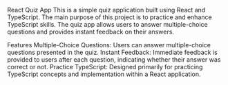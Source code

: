 React Quiz App
This is a simple quiz application built using React and TypeScript. The main purpose of this project is to practice and enhance TypeScript skills. The quiz app allows users to answer multiple-choice questions and provides instant feedback on their answers.

Features
Multiple-Choice Questions: Users can answer multiple-choice questions presented in the quiz.
Instant Feedback: Immediate feedback is provided to users after each question, indicating whether their answer was correct or not.
Practice TypeScript: Designed primarily for practicing TypeScript concepts and implementation within a React application.